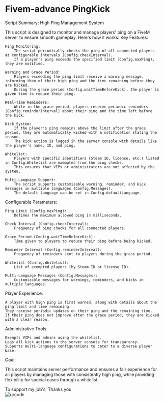 # Fivem-advance PingKick


Script Summary: High Ping Management System

This script is designed to monitor and manage players' ping on a FiveM server to ensure smooth gameplay. Here's how it works:
Key Features:

    Ping Monitoring:
        The script periodically checks the ping of all connected players at configurable intervals (Config.checkInterval).
        If a player's ping exceeds the specified limit (Config.maxPing), they are notified.

    Warning and Grace Period:
        Players exceeding the ping limit receive a warning message, informing them of their high ping and the time remaining before they are kicked.
        During the grace period (Config.waitTimeBeforeKick), the player is given time to reduce their ping.

    Real-Time Reminders:
        While in the grace period, players receive periodic reminders (Config.reminderInterval) about their ping and the time left before the kick.

    Kick System:
        If the player's ping remains above the limit after the grace period, they are automatically kicked with a notification stating the reason.
        The kick action is logged in the server console with details like the player's name, ID, and ping.

    Whitelist:
        Players with specific identifiers (Steam ID, license, etc.) listed in Config.Whitelist are exempted from the ping checks.
        This ensures that VIPs or administrators are not affected by the system.

    Multi-Language Support:
        The script supports customizable warning, reminder, and kick messages in multiple languages (Config.Messages).
        The default language can be set in Config.defaultLanguage.

Configurable Parameters:

    Ping Limit (Config.maxPing):
        Defines the maximum allowed ping in milliseconds.

    Check Interval (Config.checkInterval):
        Frequency of ping checks for all connected players.

    Grace Period (Config.waitTimeBeforeKick):
        Time given to players to reduce their ping before being kicked.

    Reminder Interval (Config.reminderInterval):
        Frequency of reminders sent to players during the grace period.

    Whitelist (Config.Whitelist):
        List of exempted players (by Steam ID or license ID).

    Multi-Language Messages (Config.Messages):
        Customizable messages for warnings, reminders, and kicks in multiple languages.

Player Experience:

    A player with high ping is first warned, along with details about the ping limit and time remaining.
    They receive periodic updates on their ping and the remaining time.
    If their ping does not improve after the grace period, they are kicked with a clear reason.

Administrative Tools:

    Exempts VIPs and admins using the whitelist.
    Logs all kick actions to the server console for transparency.
    Supports multi-language configurations to cater to a diverse player base.

Goal:

This script maintains server performance and ensures a fair experience for all players by managing those with consistently high ping, while providing flexibility for special cases through a whitelist.



To support my job's, Thanks you   
![qrcode](https://github.com/user-attachments/assets/981fb84c-47e9-4979-a50d-a9b8aadb0d53)



